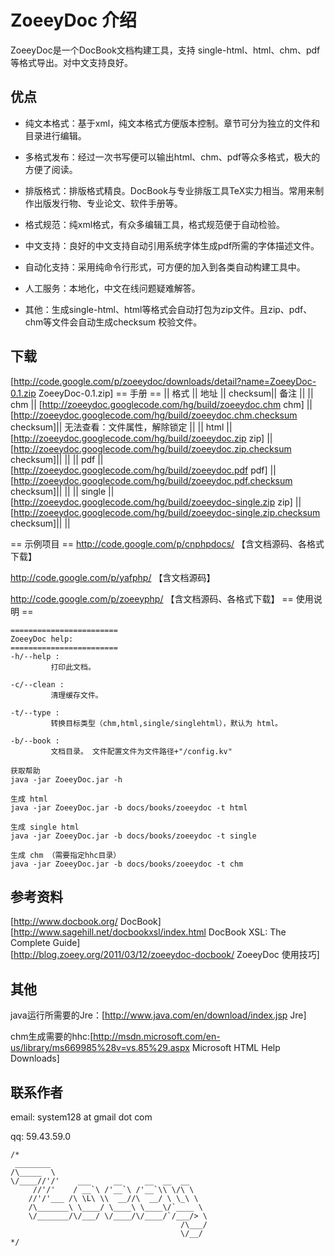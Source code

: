 # ZoeeyDoc 介绍

ZoeeyDoc是一个DocBook文档构建工具，支持 single-html、html、chm、pdf 等格式导出。对中文支持良好。

## 优点

 * 纯文本格式：基于xml，纯文本格式方便版本控制。章节可分为独立的文件和目录进行编辑。

 * 多格式发布：经过一次书写便可以输出html、chm、pdf等众多格式，极大的方便了阅读。

 * 排版格式：排版格式精良。DocBook与专业排版工具TeX实力相当。常用来制作出版发行物、专业论文、软件手册等。

 * 格式规范：纯xml格式，有众多编辑工具，格式规范便于自动检验。

 * 中文支持：良好的中文支持自动引用系统字体生成pdf所需的字体描述文件。

 * 自动化支持：采用纯命令行形式，可方便的加入到各类自动构建工具中。

 * 人工服务：本地化，中文在线问题疑难解答。

 * 其他：生成single-html、html等格式会自动打包为zip文件。且zip、pdf、chm等文件会自动生成checksum 校验文件。

## 下载

[http://code.google.com/p/zoeeydoc/downloads/detail?name=ZoeeyDoc-0.1.zip ZoeeyDoc-0.1.zip]
== 手册 == 
|| 格式 || 地址 || checksum|| 备注 ||
|| chm  || [http://zoeeydoc.googlecode.com/hg/build/zoeeydoc.chm chm] || [http://zoeeydoc.googlecode.com/hg/build/zoeeydoc.chm.checksum checksum]|| 无法查看：文件属性，解除锁定 ||
|| html  || [http://zoeeydoc.googlecode.com/hg/build/zoeeydoc.zip zip] || [http://zoeeydoc.googlecode.com/hg/build/zoeeydoc.zip.checksum checksum]||  ||
|| pdf  || [http://zoeeydoc.googlecode.com/hg/build/zoeeydoc.pdf pdf] || [http://zoeeydoc.googlecode.com/hg/build/zoeeydoc.pdf.checksum checksum]||  ||
|| single  || [http://zoeeydoc.googlecode.com/hg/build/zoeeydoc-single.zip zip] || [http://zoeeydoc.googlecode.com/hg/build/zoeeydoc-single.zip.checksum checksum]||  ||



== 示例项目 ==
http://code.google.com/p/cnphpdocs/ 【含文档源码、各格式下载】

http://code.google.com/p/yafphp/     【含文档源码】

http://code.google.com/p/zoeeyphp/  【含文档源码、各格式下载】
== 使用说明 ==

```
========================
ZoeeyDoc help:
========================
-h/--help :
         打印此文档。

-c/--clean :
         清理缓存文件。

-t/--type :
         转换目标类型（chm,html,single/singlehtml），默认为 html。

-b/--book :
         文档目录。 文件配置文件为文件路径+"/config.kv"

获取帮助
java -jar ZoeeyDoc.jar -h

生成 html
java -jar ZoeeyDoc.jar -b docs/books/zoeeydoc -t html

生成 single html
java -jar ZoeeyDoc.jar -b docs/books/zoeeydoc -t single

生成 chm （需要指定hhc目录）
java -jar ZoeeyDoc.jar -b docs/books/zoeeydoc -t chm
```

## 参考资料
[http://www.docbook.org/ DocBook]<br />
[http://www.sagehill.net/docbookxsl/index.html DocBook XSL: The Complete Guide]<br />
[http://blog.zoeey.org/2011/03/12/zoeeydoc-docbook/ ZoeeyDoc 使用技巧]

## 其他
java运行所需要的Jre：[http://www.java.com/en/download/index.jsp Jre]

chm生成需要的hhc:[http://msdn.microsoft.com/en-us/library/ms669985%28v=vs.85%29.aspx Microsoft HTML Help Downloads]

## 联系作者

email: system128 at gmail dot com

qq: 59.43.59.0

```
/*
 ________                                   
/\_____  \                                  
\/____//'/'    ___     __     __  __  __    
     //'/'    / __`\ /'__`\ /'__`\\ \/\ \   
    //'/'___ /\ \L\ \\  __//\  __/ \ \_\ \  
    /\_______\ \____/ \____\ \____\/`____ \ 
    \/_______/\/___/ \/____/\/____/`/___/> \
                                      /\___/
                                      \/__/ 
*/
```


